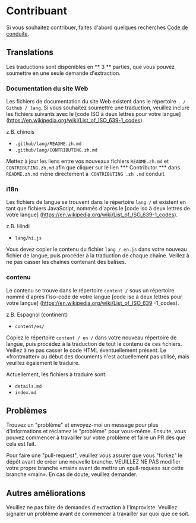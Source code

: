 # Contribuant

Si vous souhaitez contribuer, faites d'abord quelques recherches [Code de conduite](./CODE_OF_CONDUCT.md).

 ## Translations

Les traductions sont disponibles en ** 3 ** parties, que vous pouvez soumettre en une seule demande d'extraction.

 ### Documentation du site Web

 Les fichiers de documentation du site Web existent dans le répertoire `. / Github / lang`. Si vous souhaitez soumettre une traduction, veuillez inclure les fichiers suivants avec le [code ISO à deux lettres pour votre langue] (https://en.wikipedia.org/wiki/List_of_ISO_639-1_codes).

 z.B. chinois

 - `.github/lang/README.zh.md`
 - `.github/lang/CONTRIBUTING.zh.md`

 Mettez à jour les liens entre vos nouveaux fichiers `README.zh.md` et` CONTRIBUTING.zh.md` afin que cliquer sur le lien *** Contributor *** dans` README.zh.md` mène directement à` CONTRIBUTING .zh .md` conduit.

 ### i18n

 Les fichiers de langue se trouvent dans le répertoire `lang /` et existent en tant que fichiers JavaScript, nommés d'après le [code iso à deux lettres de votre langue] (https://en.wikipedia.org/wiki/List_of_ISO_639-1_codes).

 z.B. Hindi

 - `lang/hi.js`

 Vous devez copier le contenu du fichier `lang / en.js` dans votre nouveau fichier de langue, puis procéder à la traduction de chaque chaîne. Veillez à ne pas casser les chaînes contenant des balises.

 ### contenu

 Le contenu se trouve dans le répertoire `content /` sous un répertoire nommé d'après l'iso-code de votre langue [code iso à deux lettres pour votre langue] (https://en.wikipedia.org/wiki/List_of_ISO_639 -1_codes).

 z.B. Espagnol (continent)

 - `content/es/`

 Copiez le répertoire `content / en /` dans votre nouveau répertoire de langue, puis procédez à la traduction de tout le contenu de ces fichiers. Veillez à ne pas casser le code HTML éventuellement présent. Le «frontmatter» au début des documents n'est actuellement pas utilisé, mais veuillez également le traduire.

 Actuellement, les fichiers à traduire sont:

 - `details.md`
 - `index.md`

 ## Problèmes

 Trouvez un "problème" et envoyez-moi un message pour plus d'informations et réclamez le "problème" pour vous-même. Ensuite, vous pouvez commencer à travailler sur votre problème et faire un PR dès que cela est fait.

 Pour faire une "pull-request", veuillez vous assurer que vous "forkez" le dépôt avant de créer une nouvelle branche. VEUILLEZ NE PAS modifier votre propre branche «main» avant de mettre un «pull-reques» sur cette branche «main». En cas de doute, veuillez demander.

 ## Autres améliorations

 Veuillez ne pas faire de demandes d'extraction à l'improviste. Veuillez signaler un problème avant de commencer à travailler sur quoi que ce soit.
